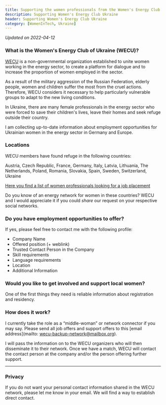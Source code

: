 ```yaml
---
title: Supporting the women professionals from the Women's Energy Club Ukraine
description: Supporting Women's Energy Club Ukraine
header: Supporting Women's Energy Club Ukraine
category: [WomenInTech, Ukraine]
---
```


_Updated on 2022-04-12_

### What is the Women's Energy Club of Ukraine (WECU)?

[WECU](http://www.wecu.com.ua/en/) is a non-governmental organization established to unite women working in the energy sector, to create a platform for dialogue and to increase the proportion of women employed in the sector.

As a result of the military aggression of the Russian Federation, elderly people, women and children suffer the most from the cruel actions. Therefore, WECU considers it necessary to help particularly vulnerable groups to adapt to the new living conditions.

In Ukraine, there are many female professionals in the energy sector who were forced to save their children's lives, leave their homes and seek refuge outside their country.

I am collecting up-to-date information about employment opportunities for Ukrainian women in the energy sector in Germany and Europe.

### Locations

WECU members have found refuge in the following countries:

Austria, Czech Republic, France, Germany, Italy, Latvia, Lithuania, The Netherlands, Poland, Romania, Slovakia, Spain, Sweden, Switzerland, Ukraine

[Here you find a list of women professionals looking for a job placement](https://docs.google.com/spreadsheets/d/1sIX-FphUY94Wd7rJeY0DXj1J1yqyFgld0V1xg6jHqz4/edit?usp=sharing)

Do you know of an energy network for women in these countries? WECU and I would appreciate it if you could *share* our request on your respective social networks.

### Do you have employment opportunities to offer?

If yes, please feel free to contact me with the following profile:

- Company Name
- Offered position (+ weblink)
- Trusted Contact Person in the Company
- Skill requirements
- Language requirements
- Location
- Additional Information

### Would you like to get involved and support local women?

One of the first things they need is reliable information about registration and residency.

### How does it work?

I currently take the role as a “middle-woman” or network connector if you may say. Please send all job offers and support offers to this [email address](mailto:
wecu-backup-network@mailbox.org).

I will pass the information on to the WECU organizers who will then disseminate it to their network. Once we have a match, WECU will contact the contact person at the company and/or the person offering further support.

---

### Privacy

If you do not want your personal contact information shared in the WECU network, please let me know in your email. We will find a way to establish direct contact.
